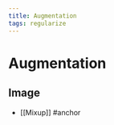 ```yaml
---
title: Augmentation
tags: regularize
---
```


# Augmentation

## Image
- [[Mixup]]
#anchor


















































